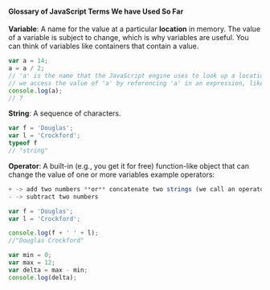 #### Glossary of JavaScript Terms We have Used So Far

**Variable**: A name for the value at a particular **location** in memory.  The value of a variable is subject to change, which is why variables are useful. You can think of variables like containers that contain a value.

```javascript
var a = 14;
a = a / 2;
// 'a' is the name that the JavaScript engine uses to look up a location in memory
// we access the value of 'a' by referencing 'a' in an expression, like the one below
console.log(a);
// 7

```

**String**: A sequence of characters.

```javascript
var f = 'Douglas';
var l = 'Crockford';
typeof f
// "string"
```

**Operator**: A built-in (e.g., you get it for free) function-like object that can change the value of one or more variables
example operators:
```javascript
+ -> add two numbers **or** concatenate two strings (we call an operator with this dual functionality 'overloaded');
- -> subtract two numbers
```

```javascript
var f = 'Douglas';
var l = 'Crockford';

console.log(f + ' ' + l);
//"Douglas Crockford"

var min = 0;
var max = 12;
var delta = max - min;
console.log(delta);
```

